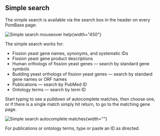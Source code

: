## Simple search

The simple search is available via the search box in the header on every
PomBase page:

![Simple search mouseover help](assets/simple_search_mouseover_help.png){width="450"}

The simple search works for:

- Fission yeast gene names, synonyms, and systematic IDs
- Fission yeast gene product descriptions
- Human orthologs of fission yeast genes &mdash; search by standard gene symbols
- Budding yeast orthologs of fission yeast genes &mdash; search by standard gene names or ORF names
- Publications &mdash; search by PubMed ID
- Ontology terms &mdash; search by term ID

Start typing to see a pulldown of autocomplete matches, then choose
one, or if there is a single match simply hit return, to go to the
matching gene page.

![Simple search autocomplete matches](assets/simple_search_dropdown.png){width=""}

For publications or ontology terms, type or paste an ID as directed.
